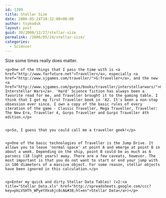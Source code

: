 ```yaml
---
id: 1399
title: Stellar Size
date: 2006-05-24T18:32:00+00:00
author: tsykoduk
layout: post
guid: 30/2008/12/27/stellar-size
permalink: /2006/05/24/stellar-size/
categories:
  - Science!
---
```

<p>Size some times really does matter.</p>


	<p>One of the things that I pass the time with is <a href="http://www.farfuture.net">Traveller</a>, especially <a href="http://www.sjgames.com/traveller/">G:Traveller</a>, and the new <a href="http://www.sjgames.com/gurps/books/traveller/interstellarwars/">G:Traveller Interstellar Wars</a>. 'Hard' Science fiction has always been a favorite read for me, and Traveller brought it to the gaming table. I think that I got my first Traveller book in '82. It's been a non-stop obsession ever since. I own a copy of the basic rules of every iteration of the game - Classic Traveller, Mega Traveller, Traveller: The New Era, Traveller 4, Gurps Traveller and Gurps Traveller 4th edition.</p>


	<p>So, I guess that you could call me a traveller geek!</p>


	<p>One of the basic technologies of Traveller is the Jump Drive. It allows you to leave 'normal space' at point A and emerge at point B in about a week. Depending on the ship, point B could be as much as 6 parsecs (18 light years) away. There are a few caveats, however. The most important is that you do not want to start or end your jump with in 100 diameters of a massive object. For some reason, stellar objects have been ignored in this calculation.</p>


	<p>Enter my quick and dirty Stellar Data Tables! (v2:<a title="Stellar_Data.xls" href="http://spreadsheets.google.com/ccc?key=pkLVSHTh_WPyeYXks6jc8cA&#38;hl=en">Stellar Data</a>)</p>